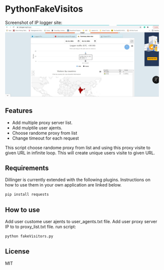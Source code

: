 # PythonFakeVisitos

Screenshot of IP logger site:
[![N|Solid](https://github.com/8-DK/PythonFakeUrlVisitors/raw/main/test/iplogger.JPG)](https://nodesource.com/products/nsolid)
## Features

- Add multiple proxy server list.
- Add mulptile user ajents.
- Choose randome proxy from list
- Change timeout for each request

This script choose randome proxy from list and using this proxy visite to given URL in infinite loop. This will create unique users visite to given URL.

## Requirements

Dillinger is currently extended with the following plugins.
Instructions on how to use them in your own application are linked below.
```sh
pip install requests
```
## How to use 

Add user custome user ajents to user_agents.txt file.
Add user proxy server IP to to proxy_list.txt file.
run script:
```sh
python fakeVisitors.py
```

## License
MIT
